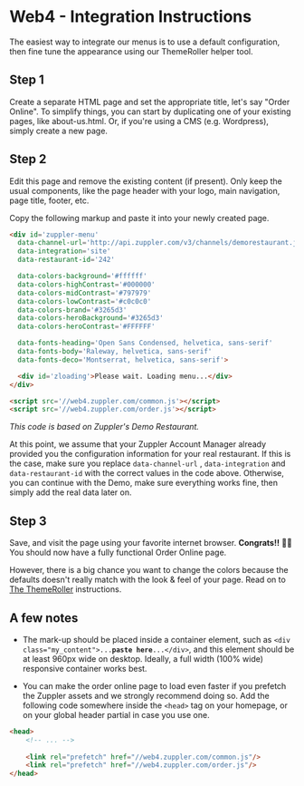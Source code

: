 # Web4 - Integration Instructions

The easiest way to integrate our menus is to use a default configuration, then fine tune the appearance using our ThemeRoller helper tool.

## Step 1

Create a separate HTML page and set the appropriate title, let's say "Order Online". To simplify things, you can start by duplicating one of your existing pages, like about-us.html. Or, if you're using a CMS \(e.g. Wordpress\), simply create a new page.

## Step 2

Edit this page and remove the existing content \(if present\). Only keep the usual components, like the page header with your logo, main navigation, page title, footer, etc.

Copy the following markup and paste it into your newly created page.

```html
<div id='zuppler-menu'
  data-channel-url='http://api.zuppler.com/v3/channels/demorestaurant.json'
  data-integration='site'
  data-restaurant-id='242'

  data-colors-background='#ffffff'
  data-colors-highContrast='#000000'
  data-colors-midContrast='#797979'
  data-colors-lowContrast='#c0c0c0'
  data-colors-brand='#3265d3'
  data-colors-heroBackground='#3265d3'
  data-colors-heroContrast='#FFFFFF'

  data-fonts-heading='Open Sans Condensed, helvetica, sans-serif'
  data-fonts-body='Raleway, helvetica, sans-serif'
  data-fonts-deco='Montserrat, helvetica, sans-serif'>

  <div id='zloading'>Please wait. Loading menu...</div>
</div>

<script src='//web4.zuppler.com/common.js'></script>
<script src='//web4.zuppler.com/order.js'></script>
```

_This code is based on Zuppler's Demo Restaurant._

At this point, we assume that your Zuppler Account Manager already provided you the configuration information for your real restaurant. If this is the case, make sure you replace `data-channel-url` , `data-integration` and `data-restaurant-id` with the correct values in the code above. Otherwise, you can continue with the Demo, make sure everything works fine, then simply add the real data later on.

## Step 3

Save, and visit the page using your favorite internet browser. **Congrats!!** 🍾🎉 You should now have a fully functional Order Online page.

However, there is a big chance you want to change the colors because the defaults doesn't really match with the look & feel of your page.  Read on to [The ThemeRoller](/web4/the-themeroller.md) instructions.

## A few notes

* The mark-up should be placed inside a container element, such as `<div class="my_content">...`**`paste here`**`...</div>`, and this element should be at least 960px wide on desktop. Ideally, a full width \(100% wide\) responsive container works best.

* You can make the order online page to load even faster if you prefetch the Zuppler assets and we strongly recommend doing so. Add the following code somewhere inside the `<head>` tag on your homepage, or on your global header partial in case you use one. 

```html
<head>
    <!-- ... -->
    
    <link rel="prefetch" href="//web4.zuppler.com/common.js"/>
    <link rel="prefetch" href="//web4.zuppler.com/order.js"/>
</head>
```



